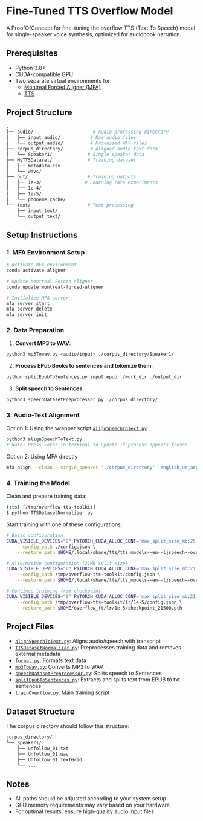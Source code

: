 # Fine-Tuned TTS Overflow Model

A ProofOfConcept for fine-tuning the overflow TTS (Text To Speech) model for single-speaker voice synthesis, optimized for audiobook narration.

## Prerequisites

- Python 3.8+
- CUDA-compatible GPU
- Two separate virtual environments for:
  - [Montreal Forced Aligner (MFA)](https://montreal-forced-aligner.readthedocs.io/en/latest/getting_started.html)
  - [TTS](https://tts.readthedocs.io/en/latest/inference.html)

## Project Structure

```bash
.
├── audio/                      # Audio processing directory
│   ├── input_audio/           # Raw audio files
│   └── output_audio/          # Processed WAV files
├── corpus_directory/          # Aligned audio-text data
│   └── Speaker1/             # Single speaker data
├── MyTTSDataset/             # Training dataset
│   ├── metadata.csv
│   └── wavs/
├── out/                      # Training outputs
│   ├── 1e-3/                # Learning rate experiments
│   ├── 1e-4/
│   ├── 1e-5/
│   └── phoneme_cache/
└── text/                     # Text processing
    ├── input_text/
    └── output_text/
```

## Setup Instructions

### 1. MFA Environment Setup

```bash
# Activate MFA environment
conda activate aligner

# Update Montreal Forced Aligner
conda update montreal-forced-aligner

# Initialize MFA server
mfa server start
mfa server delete
mfa server init
```

### 2. Data Preparation

1. **Convert MP3 to WAV**:
```bash
python3 mp3Towav.py <audio/input> ./corpus_directory/Speaker1/
```

2. **Process EPub Books to sentences and tokenize them**:
```bash
python splitEpubToSentences.py input.epub ./work_dir ./output_dir
```

3. **Split speech to Sentences**:
```bash
python3 speechDatasetPreprocessor.py ./corpus_directory/
```

### 3. Audio-Text Alignment

Option 1: Using the wrapper script [`alignSpeechToText.py`](./alignSpeechToText.py)
```bash
python3 alignSpeechToText.py
# Note: Press Enter in terminal to update if process appears frozen
```

Option 2: Using MFA directly
```bash
mfa align --clean --single_speaker './corpus_directory' 'english_us_arpa' 'english_us_arpa' './corpus_directory'
```

### 4. Training the Model

Clean and prepare training data:
```bash
(tts) [/tmp/overflow-tts-toolkit]
$ python TTSDatasetNormalizer.py
```

Start training with one of these configurations:

```bash
# Basic configuration
CUDA_VISIBLE_DEVICES="0" PYTORCH_CUDA_ALLOC_CONF='max_split_size_mb:25' python trainOverflow.py \
    --config_path ./config.json \
    --restore_path $HOME/.local/share/tts/tts_models--en--ljspeech--overflow/model_file.pth

# Alternative configuration (21MB split size)
CUDA_VISIBLE_DEVICES="0" PYTORCH_CUDA_ALLOC_CONF='max_split_size_mb:21' python trainOverflow.py \
    --config_path /tmp/overflow-tts-toolkit/config.json \
    --restore_path $HOME/.local/share/tts/tts_models--en--ljspeech--overflow/model_file.pth

# Continue training from checkpoint
CUDA_VISIBLE_DEVICES="0" PYTORCH_CUDA_ALLOC_CONF='max_split_size_mb:21' python trainOverflow.py \
    --config_path /tmp/overflow-tts-toolkit/lr/1e-5/config.json \
    --restore_path $HOME/overflow_ft/lr/1e-5/checkpoint_21500.pth
```

## Project Files

- [`alignSpeechToText.py`](./alignSpeechToText.py): Aligns audio/speech with transcript
- [`TTSDatasetNormalizer.py`](./TTSDatasetNormalizer.py): Preprocesses training data and removes external metadata
- [`format.py`](./format.py): Formats text data
- [`mp3Towav.py`](./mp3Towav.py): Converts MP3 to WAV
- [`speechDatasetPreprocessor.py`](./speechDatasetPreprocessor.py): Splits speech to Sentences
- [`splitEpubToSentences.py`](./splitEpubToSentences.py): Extracts and splits text from EPUB to txt sentences
- [`trainOverflow.py`](./trainOverflow.py): Main training script

## Dataset Structure

The corpus directory should follow this structure:
```bash
corpus_directory/
└── Speaker1/
    ├── Unfollow_01.txt
    ├── Unfollow_01.wav
    ├── Unfollow_01.TextGrid
    └── ...
```

## Notes

- All paths should be adjusted according to your system setup
- GPU memory requirements may vary based on your hardware
- For optimal results, ensure high-quality audio input files
